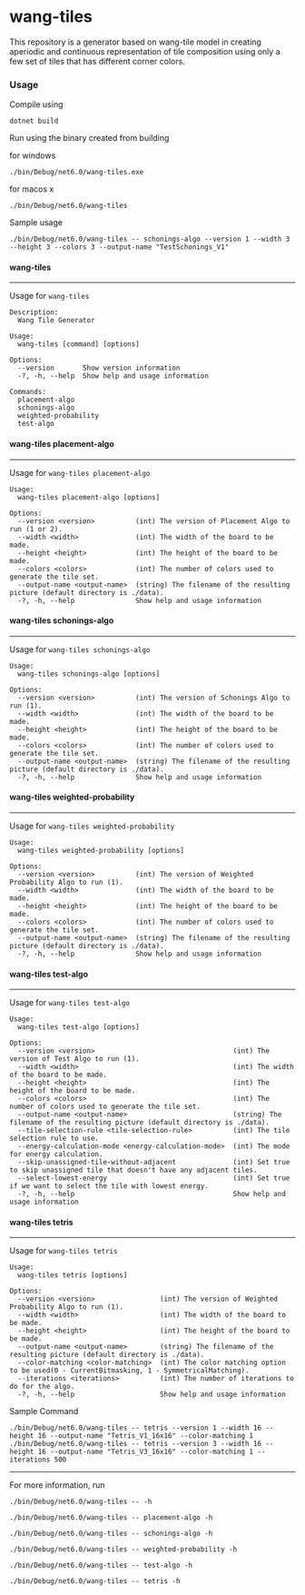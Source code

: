 # wang-tiles

This repository is a generator based on wang-tile model in creating aperiodic and continuous representation of tile composition using only a few set of tiles that has different corner colors. 

### Usage
Compile using 

```dotnet build```

Run using the binary created from building

for windows

```./bin/Debug/net6.0/wang-tiles.exe```

for macos x

```./bin/Debug/net6.0/wang-tiles```

Sample usage

```./bin/Debug/net6.0/wang-tiles -- schonings-algo --version 1 --width 3 --height 3 --colors 3 --output-name "TestSchonings_V1"```

#### wang-tiles 
---
Usage for ```wang-tiles```
```
Description:
  Wang Tile Generator

Usage:
  wang-tiles [command] [options]

Options:
  --version       Show version information
  -?, -h, --help  Show help and usage information

Commands:
  placement-algo
  schonings-algo
  weighted-probability
  test-algo
```

#### wang-tiles placement-algo
---
Usage for ```wang-tiles placement-algo```
```
Usage:
  wang-tiles placement-algo [options]

Options:
  --version <version>          (int) The version of Placement Algo to run (1 or 2).
  --width <width>              (int) The width of the board to be made.
  --height <height>            (int) The height of the board to be made.
  --colors <colors>            (int) The number of colors used to generate the tile set.
  --output-name <output-name>  (string) The filename of the resulting picture (default directory is ./data).
  -?, -h, --help               Show help and usage information
```

#### wang-tiles schonings-algo
---
Usage for ```wang-tiles schonings-algo```
```
Usage:
  wang-tiles schonings-algo [options]

Options:
  --version <version>          (int) The version of Schonings Algo to run (1).
  --width <width>              (int) The width of the board to be made.
  --height <height>            (int) The height of the board to be made.
  --colors <colors>            (int) The number of colors used to generate the tile set.
  --output-name <output-name>  (string) The filename of the resulting picture (default directory is ./data).
  -?, -h, --help               Show help and usage information
```

#### wang-tiles weighted-probability
---
Usage for ```wang-tiles weighted-probability```
```
Usage:
  wang-tiles weighted-probability [options]

Options:
  --version <version>          (int) The version of Weighted Probability Algo to run (1).
  --width <width>              (int) The width of the board to be made.
  --height <height>            (int) The height of the board to be made.
  --colors <colors>            (int) The number of colors used to generate the tile set.
  --output-name <output-name>  (string) The filename of the resulting picture (default directory is ./data).
  -?, -h, --help               Show help and usage information
```

#### wang-tiles test-algo
---
Usage for ```wang-tiles test-algo```
```
Usage:
  wang-tiles test-algo [options]

Options:
  --version <version>                                  (int) The version of Test Algo to run (1).
  --width <width>                                      (int) The width of the board to be made.
  --height <height>                                    (int) The height of the board to be made.
  --colors <colors>                                    (int) The number of colors used to generate the tile set.
  --output-name <output-name>                          (string) The filename of the resulting picture (default directory is ./data).
  --tile-selection-rule <tile-selection-rule>          (int) The tile selection rule to use.
  --energy-calculation-mode <energy-calculation-mode>  (int) The mode for energy calculation.
  --skip-unassigned-tile-without-adjacent              (int) Set true to skip unassigned tile that doesn't have any adjacent tiles.
  --select-lowest-energy                               (int) Set true if we want to select the tile with lowest energy.
  -?, -h, --help                                       Show help and usage information
```

#### wang-tiles tetris
---
Usage for ```wang-tiles tetris```
```
Usage:
  wang-tiles tetris [options]

Options:
  --version <version>                (int) The version of Weighted Probability Algo to run (1).
  --width <width>                    (int) The width of the board to be made.
  --height <height>                  (int) The height of the board to be made.
  --output-name <output-name>        (string) The filename of the resulting picture (default directory is ./data).
  --color-matching <color-matching>  (int) The color matching option to be used(0 - CurrentBitmasking, 1 - SymmetricalMatching).
  --iterations <iterations>          (int) The number of iterations to do for the algo.
  -?, -h, --help                     Show help and usage information
```
Sample Command
```
./bin/Debug/net6.0/wang-tiles -- tetris --version 1 --width 16 --height 16 --output-name "Tetris_V1_16x16" --color-matching 1
./bin/Debug/net6.0/wang-tiles -- tetris --version 3 --width 16 --height 16 --output-name "Tetris_V3_16x16" --color-matching 1 --iterations 500
```
---
For more information, run

```./bin/Debug/net6.0/wang-tiles -- -h```

```./bin/Debug/net6.0/wang-tiles -- placement-algo -h```

```./bin/Debug/net6.0/wang-tiles -- schonings-algo -h```

```./bin/Debug/net6.0/wang-tiles -- weighted-probability -h```

```./bin/Debug/net6.0/wang-tiles -- test-algo -h```

```./bin/Debug/net6.0/wang-tiles -- tetris -h```